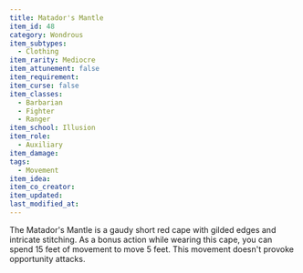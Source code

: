 ```yaml
---
title: Matador's Mantle
item_id: 48
category: Wondrous
item_subtypes:
  - Clothing
item_rarity: Mediocre
item_attunement: false
item_requirement:
item_curse: false
item_classes:
  - Barbarian
  - Fighter
  - Ranger
item_school: Illusion
item_role:
  - Auxiliary
item_damage:
tags:
  - Movement
item_idea:
item_co_creator:
item_updated:
last_modified_at:
---
```


The Matador's Mantle is a gaudy short red cape with gilded edges and intricate stitching. As a bonus action while wearing this cape, you can spend 15 feet of movement to move 5 feet. This movement doesn't provoke opportunity attacks.
